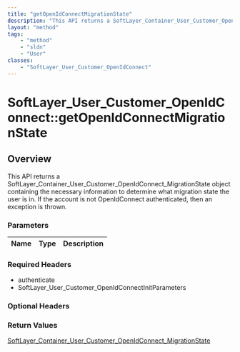 ```yaml
---
title: "getOpenIdConnectMigrationState"
description: "This API returns a SoftLayer_Container_User_Customer_OpenIdConnect_MigrationState object containing the necessary inform... "
layout: "method"
tags:
    - "method"
    - "sldn"
    - "User"
classes:
    - "SoftLayer_User_Customer_OpenIdConnect"
---
```

# SoftLayer_User_Customer_OpenIdConnect::getOpenIdConnectMigrationState
## Overview 
This API returns a SoftLayer_Container_User_Customer_OpenIdConnect_MigrationState object containing the necessary information to determine what migration state the user is in. If the account is not OpenIdConnect authenticated, then an exception is thrown. 

### Parameters 
|Name | Type | Description |
| --- | --- | --- |


### Required Headers
* authenticate
* SoftLayer_User_Customer_OpenIdConnectInitParameters

### Optional Headers

### Return Values
<a href='/reference/datatypes/SoftLayer_Container_User_Customer_OpenIdConnect_MigrationState'>SoftLayer_Container_User_Customer_OpenIdConnect_MigrationState </a>
